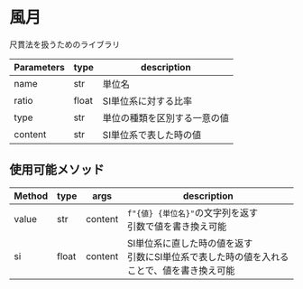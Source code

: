 # 風月

尺貫法を扱うためのライブラリ

| Parameters    | type  | description               |
| ---           | ---   | ---                       |
| name          | str   | 単位名                    |
| ratio         | float | SI単位系に対する比率      |
| type          | str   | 単位の種類を区別する一意の値 |
| content       | str   | SI単位系で表した時の値 |

## 使用可能メソッド  

| Method        | type  | args      | description                   |
| ---           | ---   | ---       | ---                           |
| value         | str   | content   | `f"{値} {単位名}"`の文字列を返す <br> 引数で値を書き換え可能 |
| si            | float | content   | SI単位系に直した時の値を返す<br> 引数にSI単位系で表した時の値を入れることで、値を書き換え可能 |